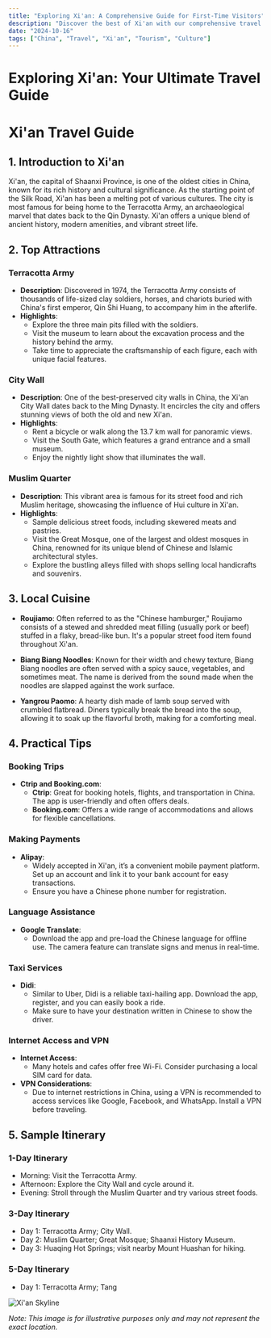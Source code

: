 ```yaml
---
title: "Exploring Xi'an: A Comprehensive Guide for First-Time Visitors"
description: "Discover the best of Xi'an with our comprehensive travel guide. Explore top attractions, savor local cuisine, and get insider tips for an unforgettable Chinese adventure."
date: "2024-10-16"
tags: ["China", "Travel", "Xi'an", "Tourism", "Culture"]
---
```


# Exploring Xi'an: Your Ultimate Travel Guide

# Xi'an Travel Guide

## 1. Introduction to Xi'an
Xi'an, the capital of Shaanxi Province, is one of the oldest cities in China, known for its rich history and cultural significance. As the starting point of the Silk Road, Xi'an has been a melting pot of various cultures. The city is most famous for being home to the Terracotta Army, an archaeological marvel that dates back to the Qin Dynasty. Xi'an offers a unique blend of ancient history, modern amenities, and vibrant street life.

## 2. Top Attractions

### Terracotta Army
- **Description**: Discovered in 1974, the Terracotta Army consists of thousands of life-sized clay soldiers, horses, and chariots buried with China's first emperor, Qin Shi Huang, to accompany him in the afterlife.
- **Highlights**:
  - Explore the three main pits filled with the soldiers.
  - Visit the museum to learn about the excavation process and the history behind the army.
  - Take time to appreciate the craftsmanship of each figure, each with unique facial features.

### City Wall
- **Description**: One of the best-preserved city walls in China, the Xi'an City Wall dates back to the Ming Dynasty. It encircles the city and offers stunning views of both the old and new Xi'an.
- **Highlights**:
  - Rent a bicycle or walk along the 13.7 km wall for panoramic views.
  - Visit the South Gate, which features a grand entrance and a small museum.
  - Enjoy the nightly light show that illuminates the wall.

### Muslim Quarter
- **Description**: This vibrant area is famous for its street food and rich Muslim heritage, showcasing the influence of Hui culture in Xi'an.
- **Highlights**:
  - Sample delicious street foods, including skewered meats and pastries.
  - Visit the Great Mosque, one of the largest and oldest mosques in China, renowned for its unique blend of Chinese and Islamic architectural styles.
  - Explore the bustling alleys filled with shops selling local handicrafts and souvenirs.

## 3. Local Cuisine

- **Roujiamo**: Often referred to as the "Chinese hamburger," Roujiamo consists of a stewed and shredded meat filling (usually pork or beef) stuffed in a flaky, bread-like bun. It's a popular street food item found throughout Xi'an.

- **Biang Biang Noodles**: Known for their width and chewy texture, Biang Biang noodles are often served with a spicy sauce, vegetables, and sometimes meat. The name is derived from the sound made when the noodles are slapped against the work surface.

- **Yangrou Paomo**: A hearty dish made of lamb soup served with crumbled flatbread. Diners typically break the bread into the soup, allowing it to soak up the flavorful broth, making for a comforting meal.

## 4. Practical Tips

### Booking Trips
- **Ctrip and Booking.com**: 
  - **Ctrip**: Great for booking hotels, flights, and transportation in China. The app is user-friendly and often offers deals.
  - **Booking.com**: Offers a wide range of accommodations and allows for flexible cancellations.

### Making Payments
- **Alipay**: 
  - Widely accepted in Xi'an, it’s a convenient mobile payment platform. Set up an account and link it to your bank account for easy transactions.
  - Ensure you have a Chinese phone number for registration.

### Language Assistance
- **Google Translate**:
  - Download the app and pre-load the Chinese language for offline use. The camera feature can translate signs and menus in real-time.

### Taxi Services
- **Didi**:
  - Similar to Uber, Didi is a reliable taxi-hailing app. Download the app, register, and you can easily book a ride.
  - Make sure to have your destination written in Chinese to show the driver.

### Internet Access and VPN
- **Internet Access**:
  - Many hotels and cafes offer free Wi-Fi. Consider purchasing a local SIM card for data.
- **VPN Considerations**:
  - Due to internet restrictions in China, using a VPN is recommended to access services like Google, Facebook, and WhatsApp. Install a VPN before traveling.

## 5. Sample Itinerary

### 1-Day Itinerary
- Morning: Visit the Terracotta Army.
- Afternoon: Explore the City Wall and cycle around it.
- Evening: Stroll through the Muslim Quarter and try various street foods.

### 3-Day Itinerary
- Day 1: Terracotta Army; City Wall.
- Day 2: Muslim Quarter; Great Mosque; Shaanxi History Museum.
- Day 3: Huaqing Hot Springs; visit nearby Mount Huashan for hiking.

### 5-Day Itinerary
- Day 1: Terracotta Army; Tang

<img src="https://source.unsplash.com/1600x900/?Xi'an,cityscape" alt="Xi'an Skyline" loading="lazy">

*Note: This image is for illustrative purposes only and may not represent the exact location.*


